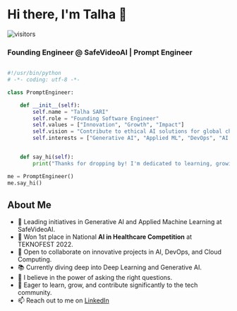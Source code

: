 # Hi there, I'm Talha 👋

![visitors](https://visitor-badge.laobi.icu/badge?page_id=SeeknnDestroy.SeeknnDestroy)

### Founding Engineer @ SafeVideoAI | Prompt Engineer

```python

#!/usr/bin/python
# -*- coding: utf-8 -*-

class PromptEngineer:

    def __init__(self):
        self.name = "Talha SARI"
        self.role = "Founding Software Engineer"
        self.values = ["Innovation", "Growth", "Impact"]
        self.vision = "Contribute to ethical AI solutions for global challenges."
        self.interests = ["Generative AI", "Applied ML", "DevOps", "AI in Healthcare"]


    def say_hi(self):
        print("Thanks for dropping by! I'm dedicated to learning, growing, and pushing the boundaries in AI.")

me = PromptEngineer()
me.say_hi()
```

## About Me

- 🚀 Leading initiatives in Generative AI and Applied Machine Learning at SafeVideoAI.
- 🏅 Won 1st place in National **AI in Healthcare Competition** at TEKNOFEST 2022.
- 💼 Open to collaborate on innovative projects in AI, DevOps, and Cloud Computing.
- 📚 Currently diving deep into Deep Learning and Generative AI.
- 📝 I believe in the power of asking the right questions.
- 🌱 Eager to learn, grow, and contribute significantly to the tech community.
- 📫 Reach out to me on [LinkedIn](https://www.linkedin.com/in/talhasari/)
